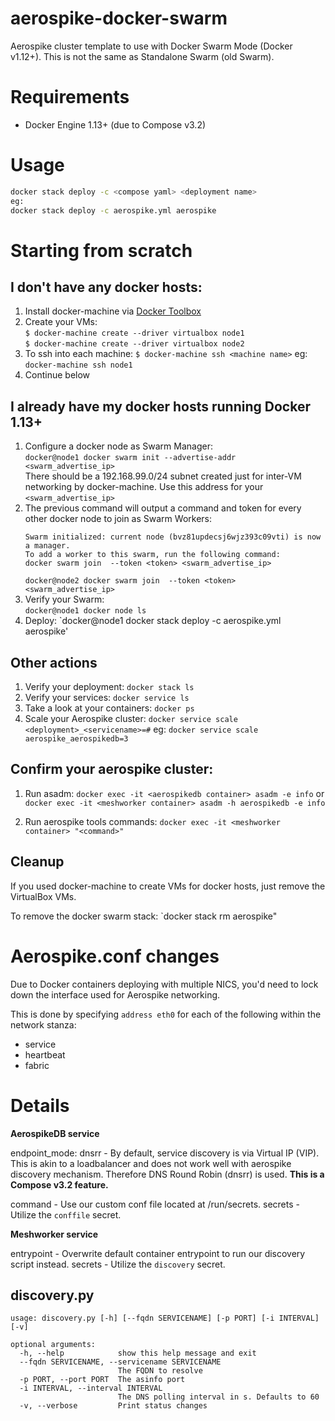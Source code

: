 # aerospike-docker-swarmAerospike cluster template to use with Docker Swarm Mode (Docker v1.12+). This is not the same as Standalone Swarm (old Swarm).# Requirements* Docker Engine 1.13+ (due to Compose v3.2)# Usage```bashdocker stack deploy -c <compose yaml> <deployment name>eg:docker stack deploy -c aerospike.yml aerospike```# Starting from scratch## I don't have any docker hosts:1. Install docker-machine via [Docker Toolbox](https://www.docker.com/products/docker-toolbox)1. Create your VMs:      `$ docker-machine create --driver virtualbox node1`      `$ docker-machine create --driver virtualbox node2`1. To ssh into each machine:    `$ docker-machine ssh <machine name>`	eg: `docker-machine ssh node1`1. Continue below## I already have my docker hosts running Docker 1.13+1. Configure a docker node as Swarm Manager:      `docker@node1 docker swarm init --advertise-addr <swarm_advertise_ip>`      There should be a 192.168.99.0/24 subnet created just for inter-VM networking by docker-machine. Use this address for your `<swarm_advertise_ip>` 1. The previous command will output a command and token for every other docker node to join as Swarm Workers:    ```    Swarm initialized: current node (bvz81updecsj6wjz393c09vti) is now a manager.    To add a worker to this swarm, run the following command:    docker swarm join  --token <token> <swarm_advertise_ip>    ```    `docker@node2 docker swarm join  --token <token> <swarm_advertise_ip>`1. Verify your Swarm:      `docker@node1 docker node ls`1. Deploy:    `docker@node1 docker stack deploy -c aerospike.yml aerospike'## Other actions1. Verify your deployment:    `docker stack ls`1. Verify your services:    `docker service ls`1. Take a look at your containers:    `docker ps`1. Scale your Aerospike cluster:    `docker service scale <deployment>_<servicename>=#`    eg:    `docker service scale aerospike_aerospikedb=3`## Confirm your aerospike cluster:1. Run asadm:    `docker exec -it <aerospikedb container> asadm -e info`    or    `docker exec -it <meshworker container> asadm -h aerospikedb -e info`1. Run aerospike tools commands:    `docker exec -it <meshworker container> "<command>"`## CleanupIf you used docker-machine to create VMs for docker hosts, just remove the VirtualBox VMs.To remove the docker swarm stack:`docker stack rm aerospike"# Aerospike.conf changesDue to Docker containers deploying with multiple NICS, you'd need to lock down the interface used for Aerospike networking.This is done by specifying `address eth0` for each of the following within the network stanza:* service* heartbeat* fabric# Details**AerospikeDB service**endpoint_mode: dnsrr    - By default, service discovery is via Virtual IP (VIP). This is akin to a loadbalancer and does not work well with aerospike discovery mechanism. Therefore DNS Round Robin (dnsrr) is used. **This is a Compose v3.2 feature.**command - Use our custom conf file located at /run/secrets.secrets - Utilize the `conffile` secret.**Meshworker service**entrypoint - Overwrite default container entrypoint to run our discovery script instead.secrets - Utilize the `discovery` secret.## discovery.py```usage: discovery.py [-h] [--fqdn SERVICENAME] [-p PORT] [-i INTERVAL] [-v]optional arguments:  -h, --help            show this help message and exit  --fqdn SERVICENAME, --servicename SERVICENAME                        The FQDN to resolve  -p PORT, --port PORT  The asinfo port  -i INTERVAL, --interval INTERVAL                        The DNS polling interval in s. Defaults to 60  -v, --verbose         Print status changes``` 